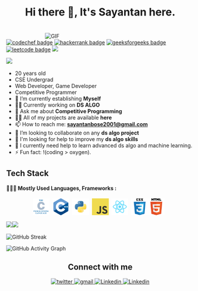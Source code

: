 ### <h1 align="center">Hi there 👋, It's Sayantan here. <h1>
<img align="right" alt="GIF" src="https://media.giphy.com/media/xUA7bdpLxQhsSQdyog/giphy.gif" width="400px" />

[![codechef badge](https://img.shields.io/badge/sayantan1413-30302f?style=flat&logo=codechef)](https://www.codechef.com/users/sayantan1413)
[![hackerrank badge](https://img.shields.io/badge/sayantanbose2001-30302f?style=flat&logo=hackerrank)](https://www.hackerrank.com/sayantanbose2001)
[![geeksforgeeks badge](https://img.shields.io/badge/sayantanbose2001-30302f?style=flat&logo=geeksforgeeks)](https://auth.geeksforgeeks.org/user/sayantanbose2001/practice)
[![leetcode badge](https://img.shields.io/badge/sayantanbose2001-30302f?style=flat&logo=leetcode)](https://leetcode.com/sayantanbose2001)
![](https://visitor-badge.glitch.me/badge?page_id=sayantan1413.sayantan1413)

![](https://img.shields.io/static/v1?label=From%20Hello%20World%20I%27ve%20Written&message=4235679%20lines%20of%20code&color=orange)


- 20 years old
- CSE Undergrad
- Web Developer, Game Developer
- Competitive Programmer
- 🌱 I’m currently establishing **Myself**
- 👨‍💻 Currently working on **DS ALGO**
- 💬 Ask me about **Competitive Programming**
- 👨‍💻 All of my projects are available **here**
- 📫 How to reach me: **sayantanbose2001@gmail.com**
- 👯 I’m looking to collaborate on any **ds algo project**
- 🤔 I'm looking for help to improve my **ds algo skills**
- 🔭 I currently need help to learn advanced ds algo and machine learning.
- ⚡ Fun fact: !(coding > oxygen).

## Tech Stack
#### 👨🏻‍💻 Mostly Used Languages, Frameworks :
<p align="center">
<img height="45" src="https://raw.githubusercontent.com/github/explore/80688e429a7d4ef2fca1e82350fe8e3517d3494d/topics/c/c.png">&nbsp;&nbsp;<img height="45" src="https://raw.githubusercontent.com/github/explore/80688e429a7d4ef2fca1e82350fe8e3517d3494d/topics/cpp/cpp.png">&nbsp;&nbsp;<img height="45" src="https://raw.githubusercontent.com/github/explore/80688e429a7d4ef2fca1e82350fe8e3517d3494d/topics/python/python.png">&nbsp;&nbsp;<img height="45" src="https://raw.githubusercontent.com/github/explore/80688e429a7d4ef2fca1e82350fe8e3517d3494d/topics/javascript/javascript.png">&nbsp;&nbsp;<img height="45" src="https://raw.githubusercontent.com/github/explore/80688e429a7d4ef2fca1e82350fe8e3517d3494d/topics/react/react.png">&nbsp;&nbsp;<img height="45" src="https://raw.githubusercontent.com/github/explore/80688e429a7d4ef2fca1e82350fe8e3517d3494d/topics/css/css.png"><img height="45" src="https://raw.githubusercontent.com/github/explore/80688e429a7d4ef2fca1e82350fe8e3517d3494d/topics/html/html.png">&nbsp;&nbsp;
</p>

<img src="https://github-profile-trophy.vercel.app/?username=sayantan1413&theme=onedark&column=3&margin-w=15&margin-h=15">

<img align="left" src="https://github-readme-stats.vercel.app/api?username=sayantan1413&count_private=true&hide_border=false&show_icons=true&theme=dark" />

![GitHub Streak](https://github-readme-streak-stats.herokuapp.com/?user=sayantan1413&theme=tokyonight)

![GitHub Activity Graph](https://activity-graph.herokuapp.com/graph?username=sayantan1413)

<h2 align="center" >Connect with me</h2>
<div align="center">
<a href="https://twitter.com/sayanta33163352" target="_blank">
<img src=https://img.shields.io/badge/twitter-%2300acee.svg?&style=for-the-badge&logo=twitter&logoColor=white alt=twitter style="margin-bottom: 5px;" />
</a>
<a href="mailto:sayantanbose2001@gmail.com?hl=en" target="_blank">
<img src=https://img.shields.io/badge/gmail-%23DC493C.svg?&style=for-the-badge&logo=gmail&logoColor=white alt=gmail style="margin-bottom: 5px;" />
</a> 
<a href="https://www.linkedin.com/in/sayantan-bose-14134a1a6/" target="_blank">
<img src=https://img.shields.io/badge/linkedin-%231E77B5.svg?&style=for-the-badge&logo=linkedin&logoColor=white alt=Linkedin style="margin-bottom: 5px;" />
</a>
<a href="https://github.com/sayantan1413" target="_blank">
<img src=https://img.shields.io/badge/github-%C0C0C0.svg?&style=for-the-badge&logo=github&logoColor=white alt=Linkedin style="margin-bottom: 5px;" />
</a>
</div>
